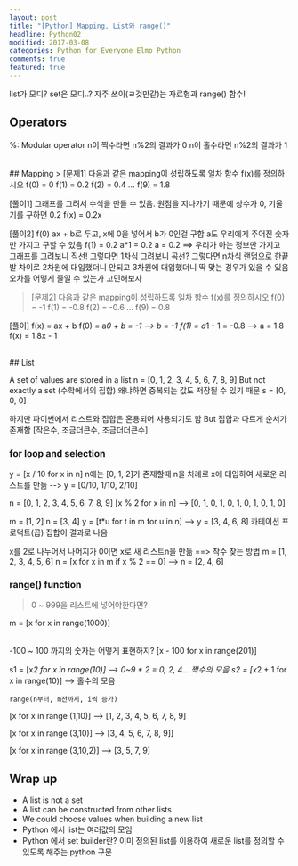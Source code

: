 ```yaml
---
layout: post
title: "[Python] Mapping, List와 range()"
headline: Python02
modified: 2017-03-08
categories: Python_for_Everyone Elmo Python
comments: true
featured: true
---
```


list가 모디? set은 모디..? 자주 쓰이(ㄹ것만같)는 자료형과 range() 함수!
<br>

## Operators
%: Modular operator
n이 짝수라면 n%2의 결과가 0
n이 홀수라면 n%2의 결과가 1

<br>
## Mapping
> [문제1]
다음과 같은 mapping이 성립하도록 일차 함수 f(x)를 정의하시오
f(0) = 0
f(1) = 0.2
f(2) = 0.4
...
f(9) = 1.8

[풀이1]
그래프를 그려서 수식을 만들 수 있음. 원점을 지나가기 때문에 상수가 0, 기울기를 구하면 0.2
f(x) = 0.2x

[풀이2]
f(0) ax + b로 두고,
x에 0을 넣어서 b가 0인걸 구함
a도 우리에게 주어진 숫자만 가지고 구할 수 있음
f(1) = 0.2
a*1 = 0.2
a = 0.2
==> 우리가 아는 정보만 가지고
그래프를 그려보니 직선! 그렇다면 1차식
그려보니 곡선? 그렇다면 n차식
랜덤으로 한끝발 차이로 2차원에 대입했더니 안되고 3차원에 대입했더니 딱 맞는 경우가 있을 수 있음
오차를 어떻게 줄일 수 있는가 고민해보자

> [문제2]
다음과 같은 mapping이 성립하도록 일차 함수 f(x)를 정의하시오
f(0) = -1
f(1) = -0.8
f(2) = -0.6
...
f(9) = 0.8

[풀이]
f(x) = ax + b
f(0) = a*0 + b = -1
--> b = -1
f(1) = a*1 - 1 = -0.8
--> a = 1.8
f(x) = 1.8x - 1

<br>
## List

A set of values are stored in a list
n = [0, 1, 2, 3, 4, 5, 6, 7, 8, 9]
But not exactly a set (수학에서의 집합)
왜냐하면 중복되는 값도 저장될 수 있기 때문
s = [0, 0, 0]

하지만 파이썬에서 리스트와 집합은 혼용되어 사용되기도 함
But 집합과 다르게 순서가 존재함 [작은수, 조금더큰수, 조금더더큰수]
<br>

### for loop and selection
y = [x / 10 for x in n]
n에는 [0, 1, 2]가 존재할때 n을 차례로 x에 대입하여 새로운 리스트를 만듦
--> y = [0/10, 1/10, 2/10]

n = [0, 1, 2, 3, 4, 5, 6, 7, 8, 9]
[x % 2 for x in n]
--> [0, 1, 0, 1, 0, 1, 0, 1, 0, 1, 0]

m = [1, 2]
n = [3, 4]
y = [t*u for t in m for u in n]
--> y = [3, 4, 6, 8]
카테이션 프로덕트(곱) 집합이 결과로 나옴

x를 2로 나누어서 나머지가 0이면 x로 새 리스트n을 만듦 ==> 착수 찾는 방법
m = [1, 2, 3, 4, 5, 6]
n = [x for x in m if x % 2 == 0]
--> n = [2, 4, 6]
<br>

### range() function

>0 ~ 999을 리스트에 넣어야한다면?

m = [x for x in range(1000)]

<br>
-100 ~ 100 까지의 숫자는 어떻게 표현하지?
[x - 100 for x in range(201)]

s1 = [x*2 for x in range(10)]
--> 0~9 * 2 = 0, 2, 4... 짝수의 모음
s2 = [x*2 + 1 for x in range(10)]
--> 홀수의 모음

```
range(n부터, m전까지, i씩 증가)
```

[x for x in range (1,10)]
--> [1, 2, 3, 4, 5, 6, 7, 8, 9]

[x for x in range (3,10)]
--> [3, 4, 5, 6, 7, 8, 9]]

[x for x in range (3,10,2)]
--> [3, 5, 7, 9]
<br>

## Wrap up
* A list is not a set
* A list can be constructed from other lists
* We could choose values when building a new list
* Python 에서 list는 여러값의 모임
* Python 에서 set builder란?
이미 정의된 list를 이용하여 새로운 list를 정의할 수 있도록 해주는 python 구문
